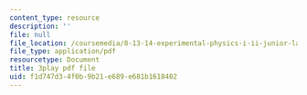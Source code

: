```yaml
---
content_type: resource
description: ''
file: null
file_location: /coursemedia/8-13-14-experimental-physics-i-ii-junior-lab-fall-2016-spring-2017/f1d747d34f0b9b21e689e681b1618402_3DizXXZ5qN8.pdf
file_type: application/pdf
resourcetype: Document
title: 3play pdf file
uid: f1d747d3-4f0b-9b21-e689-e681b1618402
---
```

